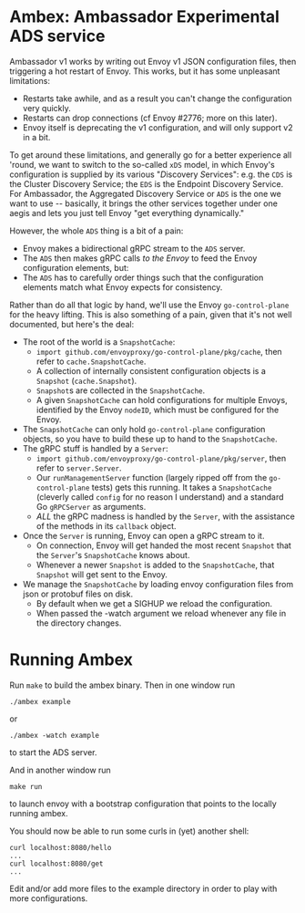Ambex: Ambassador Experimental ADS service
==========================================

Ambassador v1 works by writing out Envoy v1 JSON configuration files, then triggering a hot restart of Envoy. This works, but it has some unpleasant limitations:

- Restarts take awhile, and as a result you can't change the configuration very quickly.
- Restarts can drop connections (cf Envoy #2776; more on this later).
- Envoy itself is deprecating the v1 configuration, and will only support v2 in a bit.

To get around these limitations, and generally go for a better experience all 'round, we want to switch to the so-called `xDS` model,  in which Envoy's configuration is supplied by its various "*D*iscovery *S*ervices": e.g. the `CDS` is the Cluster Discovery Service; the `EDS` is the Endpoint Discovery Service. For Ambassador, the Aggregated Discovery Service or `ADS` is the one we want to use -- basically, it brings the other services together under one aegis and lets you just tell Envoy "get everything dynamically." 

However, the whole `ADS` thing is a bit of a pain:

- Envoy makes a bidirectional gRPC stream to the `ADS` server.
- The `ADS` then makes gRPC calls _to the Envoy_ to feed the Envoy configuration elements, but:
- The `ADS` has to carefully order things such that the configuration elements match what Envoy expects for consistency.

Rather than do all that logic by hand, we'll use the Envoy `go-control-plane` for the heavy lifting. This is also something of a pain, given that it's not well documented, but here's the deal:

- The root of the world is a `SnapshotCache`: 
  - `import github.com/envoyproxy/go-control-plane/pkg/cache`, then refer to `cache.SnapshotCache`.
  - A collection of internally consistent configuration objects is a `Snapshot` (`cache.Snapshot`).
  - `Snapshot`s are collected in the `SnapshotCache`.
  - A given `SnapshotCache` can hold configurations for multiple Envoys, identified by the Envoy `nodeID`, which must be configured for the Envoy.
- The `SnapshotCache` can only hold `go-control-plane` configuration objects, so you have to build these up to hand to the `SnapshotCache`.
- The gRPC stuff is handled by a `Server`:
  - `import github.com/envoyproxy/go-control-plane/pkg/server`, then refer
    to `server.Server`.
  - Our `runManagementServer` function (largely ripped off from the `go-control-plane` tests) gets this running. It takes a `SnapshotCache` (cleverly called `config` for no reason I understand) and a standard Go `gRPCServer` as arguments.
  - _ALL_ the gRPC madness is handled by the `Server`, with the assistance of the methods in its `callback` object.
- Once the `Server` is running, Envoy can open a gRPC stream to it.
  - On connection, Envoy will get handed the most recent `Snapshot` that the `Server`'s `SnapshotCache` knows about.
  - Whenever a newer `Snapshot` is added to the `SnapshotCache`, that `Snapshot` will get sent to the Envoy.
- We manage the `SnapshotCache` by loading envoy configuration files from json or protobuf files on disk.
  - By default when we get a SIGHUP we reload the configuration.
  - When passed the -watch argument we reload whenever any file in the directory changes.

Running Ambex
=============

Run `make` to build the ambex binary. Then in one window run

```shell
./ambex example
```
or

```shell
./ambex -watch example
```
to start the ADS server.

And in another window run

```shell
make run
```
to launch envoy with a bootstrap configuration that points to the locally running ambex.

You should now be able to run some curls in (yet) another shell:

```shell
curl localhost:8080/hello
...
curl localhost:8080/get
...
```
Edit and/or add more files to the example directory in order to play
with more configurations.
